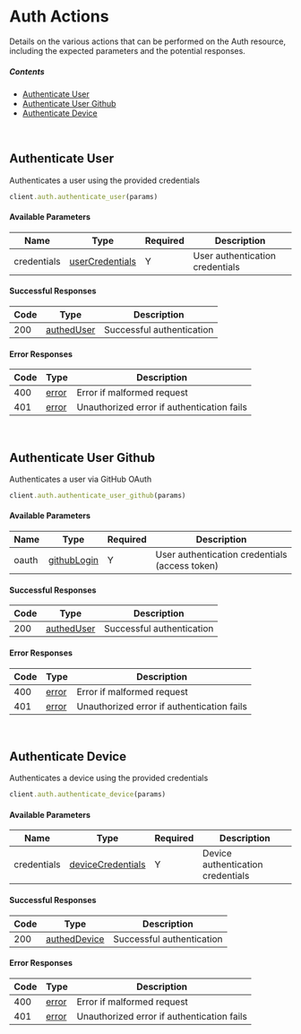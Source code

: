 # Auth Actions

Details on the various actions that can be performed on the
Auth resource, including the expected
parameters and the potential responses.

##### Contents

*   [Authenticate User](#authenticate-user)
*   [Authenticate User Github](#authenticate-user-github)
*   [Authenticate Device](#authenticate-device)

<br/>

## Authenticate User

Authenticates a user using the provided credentials

```ruby
client.auth.authenticate_user(params)
```

#### Available Parameters

| Name | Type | Required | Description |
| ---- | ---- | -------- | ----------- |
| credentials | [userCredentials](_schemas.md#usercredentials) | Y | User authentication credentials |

#### Successful Responses

| Code | Type | Description |
| ---- | ---- | ----------- |
| 200 | [authedUser](_schemas.md#autheduser) | Successful authentication |

#### Error Responses

| Code | Type | Description |
| ---- | ---- | ----------- |
| 400 | [error](_schemas.md#error) | Error if malformed request |
| 401 | [error](_schemas.md#error) | Unauthorized error if authentication fails |

<br/>

## Authenticate User Github

Authenticates a user via GitHub OAuth

```ruby
client.auth.authenticate_user_github(params)
```

#### Available Parameters

| Name | Type | Required | Description |
| ---- | ---- | -------- | ----------- |
| oauth | [githubLogin](_schemas.md#githublogin) | Y | User authentication credentials (access token) |

#### Successful Responses

| Code | Type | Description |
| ---- | ---- | ----------- |
| 200 | [authedUser](_schemas.md#autheduser) | Successful authentication |

#### Error Responses

| Code | Type | Description |
| ---- | ---- | ----------- |
| 400 | [error](_schemas.md#error) | Error if malformed request |
| 401 | [error](_schemas.md#error) | Unauthorized error if authentication fails |

<br/>

## Authenticate Device

Authenticates a device using the provided credentials

```ruby
client.auth.authenticate_device(params)
```

#### Available Parameters

| Name | Type | Required | Description |
| ---- | ---- | -------- | ----------- |
| credentials | [deviceCredentials](_schemas.md#devicecredentials) | Y | Device authentication credentials |

#### Successful Responses

| Code | Type | Description |
| ---- | ---- | ----------- |
| 200 | [authedDevice](_schemas.md#autheddevice) | Successful authentication |

#### Error Responses

| Code | Type | Description |
| ---- | ---- | ----------- |
| 400 | [error](_schemas.md#error) | Error if malformed request |
| 401 | [error](_schemas.md#error) | Unauthorized error if authentication fails |
